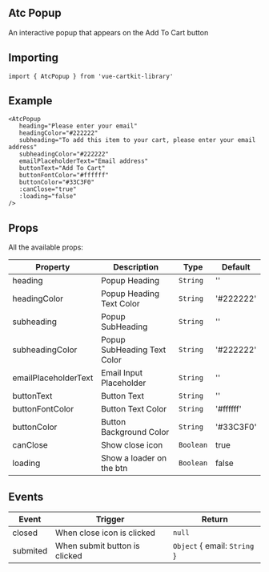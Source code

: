 ## Atc Popup

An interactive popup that appears on the Add To Cart button

## Importing

    import { AtcPopup } from 'vue-cartkit-library'

## Example

    <AtcPopup
       heading="Please enter your email"
       headingColor="#222222"
       subheading="To add this item to your cart, please enter your email address"
       subheadingColor="#222222"
       emailPlaceholderText="Email address"
       buttonText="Add To Cart"
       buttonFontColor="#ffffff"
       buttonColor="#33C3F0"
       :canClose="true"
       :loading="false"
    />

## Props

All the available props:

| Property             | Description                 | Type      | Default   |
| -------------------- | --------------------------- | --------- | --------- |
| heading              | Popup Heading               | `String`  | ''        |
| headingColor         | Popup Heading Text Color    | `String`  | '#222222' |
| subheading           | Popup SubHeading            | `String`  | ''        |
| subheadingColor      | Popup SubHeading Text Color | `String`  | '#222222' |
| emailPlaceholderText | Email Input Placeholder     | `String`  | ''        |
| buttonText           | Button Text                 | `String`  | ''        |
| buttonFontColor      | Button Text Color           | `String`  | '#ffffff' |
| buttonColor          | Button Background Color     | `String`  | '#33C3F0' |
| canClose             | Show close icon             | `Boolean` | true      |
| loading              | Show a loader on the btn    | `Boolean` | false     |

## Events

| Event    | Trigger                       | Return                       |
| -------- | ----------------------------- | ---------------------------- |
| closed   | When close icon is clicked    | `null`                       |
| submited | When submit button is clicked | `Object` { email: `String` } |
